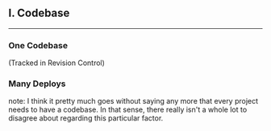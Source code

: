 ##  I. Codebase
----

### One Codebase <!-- .element: class="fragment" -->

(Tracked in Revision Control) <!-- .element: class="fragment" -->

### Many Deploys <!-- .element: class="fragment" -->

note:
	I think it pretty much goes without saying any more that every
	project needs to have a codebase. In that sense, there really
	isn't a whole lot to disagree about regarding this particular factor.

	
    
